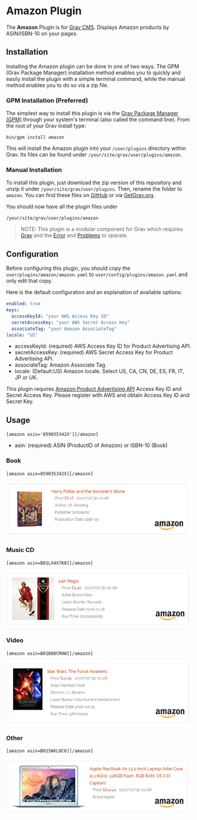 # Amazon Plugin

The **Amazon** Plugin is for [Grav CMS](http://github.com/getgrav/grav). Displays Amazon products by ASIN/ISBN-10 on your pages.

## Installation

Installing the Amazon plugin can be done in one of two ways. The GPM (Grav Package Manager) installation method enables you to quickly and easily install the plugin with a simple terminal command, while the manual method enables you to do so via a zip file.

### GPM Installation (Preferred)

The simplest way to install this plugin is via the [Grav Package Manager (GPM)](http://learn.getgrav.org/advanced/grav-gpm) through your system's terminal (also called the command line).  From the root of your Grav install type:

    bin/gpm install amazon

This will install the Amazon plugin into your `/user/plugins` directory within Grav. Its files can be found under `/your/site/grav/user/plugins/amazon`.

### Manual Installation

To install this plugin, just download the zip version of this repository and unzip it under `/your/site/grav/user/plugins`. Then, rename the folder to `amazon`. You can find these files on [GitHub](https://github.com/kinformation/grav-plugin-amazon) or via [GetGrav.org](http://getgrav.org/downloads/plugins#extras).

You should now have all the plugin files under

    /your/site/grav/user/plugins/amazon

> NOTE: This plugin is a modular component for Grav which requires [Grav](http://github.com/getgrav/grav) and the [Error](https://github.com/getgrav/grav-plugin-error) and [Problems](https://github.com/getgrav/grav-plugin-problems) to operate.

## Configuration

Before configuring this plugin, you should copy the `user/plugins/amazon/amazon.yaml` to `user/config/plugins/amazon.yaml` and only edit that copy.

Here is the default configuration and an explanation of available options:

```yaml
enabled: true
keys:
  accessKeyId: "your AWS Access Key ID"
  secretAccessKey: "your AWS Secret Access Key"
  associateTag: "your Amazon AssociateTag"
locale: "US"
```

* accessKeyId: (required) AWS Access Key ID for Product Advertising API.
* secretAccessKey: (required) AWS Secret Access Key for Product Advertising API.
* associateTag: Amazon Associate Tag.
* locale: (Default:US) Amazon locale. Select US, CA, CN, DE, ES, FR, IT, JP or UK.

This plugin requires [Amazon Product Advertising API](https://affiliate-program.amazon.com/gp/advertising/api/detail/main.html) Access Key ID and Secret Access Key.
Please register with AWS and obtain Access Key ID and Secret Key.

## Usage

```
[amazon asin='059035342X'][/amazon]
```
* asin: (required) ASIN (ProductID of Amazon) or ISBN-10 (Book)

### Book

```
[amazon asin=059035342X][/amazon]
```
![](assets/image/sample_book.png)

### Music CD

```
[amazon asin=B01LX4X7K0][/amazon]
```
![](assets/image/sample_music.png)

### Video

```
[amazon asin=B01B80CM4W][/amazon]
```
![](assets/image/sample_dvd.png)

### Other

```
[amazon asin=B015WXL0C6][/amazon]
```
![](assets/image/sample_other.png)
